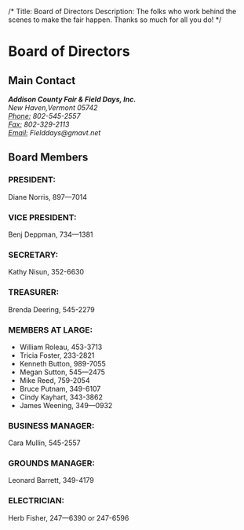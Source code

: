 /*
Title: Board of Directors
Description: The folks who work behind the scenes to make the fair happen. Thanks so much for all you do!
*/

# Board of Directors

## Main Contact
<address>
    <strong>Addison County Fair & Field Days, Inc.</strong>
    <br /> New Haven,Vermont 05742<br />
    <abbr title="Phone">Phone:</abbr> 802-545-2557<br />
    <abbr title="Fax">Fax:</abbr> 802-329-2113<br />
     <abbr title="Email">Email:</abbr> Fielddays@gmavt.net
</address>

## Board Members

### PRESIDENT: 
Diane Norris, 897—7014

### VICE PRESIDENT: 
Benj Deppman, 734—1381

### SECRETARY: 
Kathy Nisun, 352-6630

### TREASURER: 
Brenda Deering, 545-2279

### MEMBERS AT LARGE:
- William Roleau, 453-3713 
- Tricia Foster, 233-2821
- Kenneth Button, 989-7055 
- Megan Sutton, 545—2475
-  Mike Reed, 759-2054
-  Bruce Putnam, 349-6107
-  Cindy Kayhart, 343-3862
- James Weening, 349—0932

### BUSINESS MANAGER: 
Cara Mullin, 545-2557

### GROUNDS MANAGER: 
Leonard Barrett, 349-4179

### ELECTRICIAN: 
Herb Fisher, 247—6390 or 247-6596
